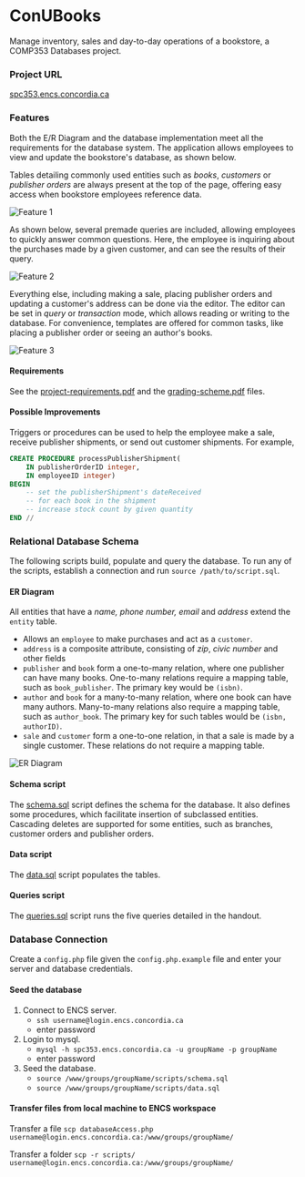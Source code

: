 # ConUBooks
Manage inventory, sales and day-to-day operations of a bookstore, a COMP353 Databases project.

### Project URL
[spc353.encs.concordia.ca](https://spc353.encs.concordia.ca)

### Features
Both the E/R Diagram and the database implementation meet all the requirements for the database system. The application allows employees to view and update the bookstore's database, as shown below.

Tables detailing commonly used entities such as *books*, *customers* or *publisher orders* are always present at the top of the page, offering easy access when bookstore employees reference data.

![Feature 1](report/images/feature1.jpg)

As shown below, several premade queries are included, allowing employees to quickly answer common questions. Here, the employee is inquiring about the purchases made by a given customer, and can see the results of their query.

![Feature 2](report/images/feature2.jpg)

Everything else, including making a sale, placing publisher orders and updating a customer's address can be done via the editor. The editor can be set in *query* or *transaction* mode, which allows reading or writing to the database. For convenience, templates are offered for common tasks, like placing a publisher order or seeing an author's books.

![Feature 3](report/images/feature3.jpg)

#### Requirements
See the [project-requirements.pdf](https://github.com/patrickspensieri/ConUBooks/blob/master/requirements/project-requirements.pdf) and the [grading-scheme.pdf](https://github.com/patrickspensieri/ConUBooks/blob/master/requirements/grading-scheme.pdf) files.

#### Possible Improvements
Triggers or procedures can be used to help the employee make a sale, receive publisher shipments, or send out customer shipments. For example,
```SQL
CREATE PROCEDURE processPublisherShipment(
    IN publisherOrderID integer,
    IN employeeID integer)
BEGIN
    -- set the publisherShipment's dateReceived
    -- for each book in the shipment
    -- increase stock count by given quantity
END //
```

### Relational Database Schema
The following scripts build, populate and query the database. To run any of the scripts, establish a connection and run `source /path/to/script.sql`.

#### ER Diagram
All entities that have a *name, phone number, email* and *address* extend the `entity` table.
- Allows an `employee` to make purchases and act as a `customer`.
- `address` is a composite attribute, consisting of *zip*, *civic number* and other fields
- `publisher` and `book` form a one-to-many relation, where one publisher can have many books. One-to-many relations require a mapping table, such as `book_publisher`. The primary key would be `(isbn)`.
- `author` and `book` for a many-to-many relation, where one book can have many authors. Many-to-many relations also require a mapping table, such as `author_book`. The primary key for such tables would be `(isbn, authorID)`.
- `sale` and `customer` form a one-to-one relation, in that a sale is made by a single customer. These relations do not require a mapping table.

![ER Diagram](report/images/ERDiagram.png)

#### Schema script
The [schema.sql](https://github.com/patrickspensieri/ConUBooks/blob/master/scripts/schema.sql) script defines the schema for the database. It also defines some procedures, which facilitate insertion of subclassed entities. Cascading deletes are supported for some entities, such as branches, customer orders and publisher orders.

#### Data script
The [data.sql](https://github.com/patrickspensieri/ConUBooks/blob/master/scripts/data.sql) script populates the tables.

#### Queries script
The [queries.sql](https://github.com/patrickspensieri/ConUBooks/blob/master/scripts/queries.sql) script runs the five queries detailed in the handout.

### Database Connection
Create a `config.php` file given the `config.php.example` file and enter your server and database credentials.

#### Seed the database
1. Connect to ENCS server.
    - `ssh username@login.encs.concordia.ca`
    - enter password
2. Login to mysql.
    - `mysql -h spc353.encs.concordia.ca -u groupName -p groupName`
    - enter password
3. Seed the database.
    - `source /www/groups/groupName/scripts/schema.sql`
    - `source /www/groups/groupName/scripts/data.sql`

#### Transfer files from local machine to ENCS workspace
Transfer a file
`scp databaseAccess.php username@login.encs.concordia.ca:/www/groups/groupName/`

Transfer a folder
`scp -r scripts/ username@login.encs.concordia.ca:/www/groups/groupName/`